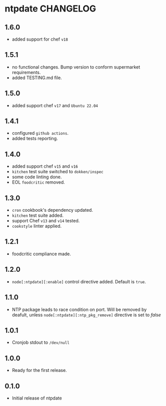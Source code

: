 ntpdate CHANGELOG
=================

1.6.0
-----

- added support for chef `v18`

1.5.1
-----

- no functional changes. Bump version to conform supermarket requirements.
- added TESTING.md file.

1.5.0
-----

- added support chef `v17` and `Ubuntu 22.04`

1.4.1
-----

- configured `github actions`.
- added tests reporting.

1.4.0
-----

- added support chef `v15` and `v16`
- `kitchen` test suite switched to `dokken/inspec`
- some code linting done.
- EOL `foodcritic` removed.

1.3.0
-----

- `cron` cookbook's dependency updated.
- `kitchen` test suite added.
- support Chef `v13` and `v14` tested.
- `cookstyle` linter applied.

1.2.1
-----

- foodcritic compliance made.

1.2.0
-----

- `node[:ntpdate][:enable]` control directive added. Default is `true`.

1.1.0
-----

- NTP package leads to race condition on port. Will be removed by deafult, unless `node[:ntpdate][:ntp_pkg_remove]` directive is set to *false*

1.0.1
-----

- Cronjob stdout to `/dev/null`

1.0.0
-----

- Ready for the first release.

0.1.0
-----

- Initial release of ntpdate
